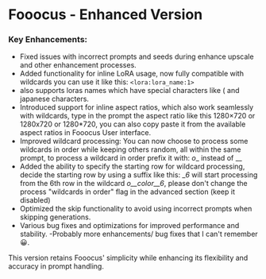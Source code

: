 # Fooocus - Enhanced Version

### Key Enhancements:
- Fixed issues with incorrect prompts and seeds during enhance upscale and other enhancement processes.
- Added functionality for inline LoRA usage, now fully compatible with wildcards you can use it like this: `<lora:lora_name:1>`
- also supports loras names which have special characters like ( and japanese characters.
- Introduced support for inline aspect ratios, which also work seamlessly with wildcards, type in the prompt the aspect ratio like this 1280×720 or 1280x720 or 1280*720, you can also copy paste it from the available aspect ratios in Fooocus User interface.
- Improved wildcard processing: You can now choose to process some wildcards in order while keeping others random, all within the same prompt, to process a wildcard in order prefix it with: _o__ instead of __ 
- Added the ability to specify the starting row for wildcard processing, decide the starting row by using a suffix like this: __6_ will start processing from the 6th row in the wildcard _o__color__6_, please don't change the process "wildcards in order" flag in the advanced section (keep it disabled)
- Optimized the skip functionality to avoid using incorrect prompts when skipping generations.
- Various bug fixes and optimizations for improved performance and stability.
-Probably more enhancements/ bug fixes that I can't remember 😀.

This version retains Fooocus' simplicity while enhancing its flexibility and accuracy in prompt handling.
